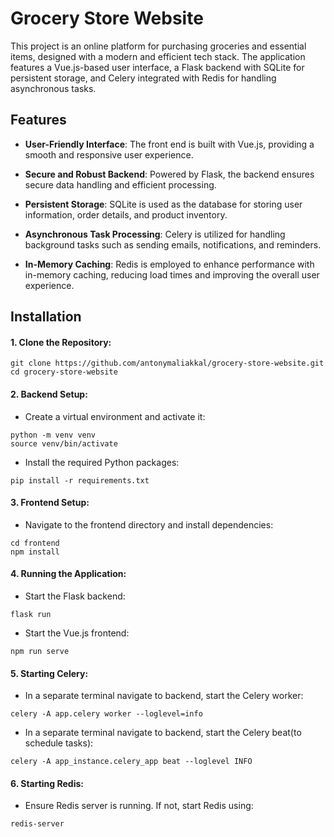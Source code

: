 
# Grocery Store Website

This project is an online platform for purchasing groceries and essential items, designed with a modern and efficient tech stack. The application features a Vue.js-based user interface, a Flask backend with SQLite for persistent storage, and Celery integrated with Redis for handling asynchronous tasks.




## Features

- **User-Friendly Interface**: The front end is built with Vue.js, providing a smooth and responsive user experience.

- **Secure and Robust Backend**: Powered by Flask, the backend ensures secure data handling and efficient processing.

- **Persistent Storage**: SQLite is used as the database for storing user information, order details, and product inventory.

- **Asynchronous Task Processing**: Celery is utilized for handling background tasks such as sending emails, notifications, and reminders.

- **In-Memory Caching**: Redis is employed to enhance performance with in-memory caching, reducing load times and improving the overall user experience.



## Installation

#### 1. Clone the Repository:
```
git clone https://github.com/antonymaliakkal/grocery-store-website.git
cd grocery-store-website
```
#### 2. Backend Setup:
- Create a virtual environment and activate it:

```
python -m venv venv
source venv/bin/activate
```

- Install the required Python packages:
```
pip install -r requirements.txt
```

#### 3. Frontend Setup:

- Navigate to the frontend directory and install dependencies:
```
cd frontend
npm install
```
#### 4. Running the Application:

- Start the Flask backend:
```
flask run
```
- Start the Vue.js frontend:
```
npm run serve
```
#### 5. Starting Celery:
- In a separate terminal navigate to backend, start the Celery worker:
```
celery -A app.celery worker --loglevel=info
```
- In a separate terminal navigate to backend, start the Celery beat(to schedule tasks):
```
celery -A app_instance.celery_app beat --loglevel INFO
```

#### 6. Starting Redis:

- Ensure Redis server is running. If not, start Redis using:
```
redis-server
```

